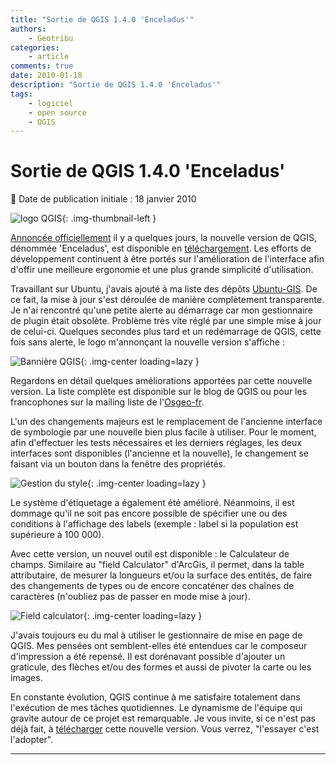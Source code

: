```yaml
---
title: "Sortie de QGIS 1.4.0 'Enceladus'"
authors:
    - Geotribu
categories:
    - article
comments: true
date: 2010-01-18
description: "Sortie de QGIS 1.4.0 'Enceladus'"
tags:
    - logiciel
    - open source
    - QGIS
---
```


# Sortie de QGIS 1.4.0 'Enceladus'

:calendar: Date de publication initiale : 18 janvier 2010

![logo QGIS](https://cdn.geotribu.fr/img/logos-icones/logiciels_librairies/qgis.png "logo QGIS"){: .img-thumbnail-left }

[Annoncée officiellement](http://blog.qgis.org/node/142) il y a quelques jours, la nouvelle version de QGIS, dénommée 'Enceladus', est disponible en [téléchargement](http://download.qgis.org/). Les efforts de développement continuent à être portés sur l'amélioration de l'interface afin d'offir une meilleure ergonomie et une plus grande simplicité d'utilisation.

Travaillant sur Ubuntu, j'avais ajouté à ma liste des dépôts [Ubuntu-GIS](https://launchpad.net/~ubuntugis/+archive/ubuntugis-unstable). De ce fait, la mise à jour s'est déroulée de manière complètement transparente. Je n'ai rencontré qu'une petite alerte au démarrage car mon gestionnaire de plugin était obsolète. Problème très vite réglé par une simple mise à jour de celui-ci. Quelques secondes plus tard et un redémarrage de QGIS, cette fois sans alerte, le logo m'annonçant la nouvelle version s'affiche :

![Bannière QGIS](https://cdn.geotribu.fr/img/articles-blog-rdp/articles/2010/Capture.png "Bannière QGIS"){: .img-center loading=lazy }

Regardons en détail quelques améliorations apportées par cette nouvelle version. La liste complète est disponible sur le blog de QGIS ou pour les francophones sur la mailing liste de l'[Osgeo-fr](http://n2.nabble.com/Sortie-de-QGIS-1-4-td4285964.html#a4285964).

L'un des changements majeurs est le remplacement de l'ancienne interface de symbologie par une nouvelle bien plus facile à utiliser. Pour le moment, afin d'effectuer les tests nécessaires et les derniers réglages, les deux interfaces sont disponibles (l'ancienne et la nouvelle), le changement se faisant via un bouton dans la fenêtre des propriétés.

![Gestion du style](https://cdn.geotribu.fr/img/articles-blog-rdp/articles/2010/nouveaux_style_complete.png "Gestion du style"){: .img-center loading=lazy }

Le système d'étiquetage a également été amélioré. Néanmoins, il est dommage qu'il ne soit pas encore possible de spécifier une ou des conditions à l'affichage des labels (exemple : label si la population est supérieure à 100 000).

Avec cette version, un nouvel outil est disponible : le Calculateur de champs. Similaire au "field Calculator" d'ArcGis, il permet, dans la table attributaire, de mesurer la longueurs et/ou la surface des entités, de faire des changements de types ou de encore concaténer des chaînes de caractères (n'oubliez pas de passer en mode mise à jour).

![Field calculator](https://cdn.geotribu.fr/img/articles-blog-rdp/articles/2010/field_calculator.png "Field calculator"){: .img-center loading=lazy }

J'avais toujours eu du mal à utiliser le gestionnaire de mise en page de QGIS. Mes pensées ont semblent-elles été entendues car le composeur d'impression a été repensé. Il est dorénavant possible d'ajouter un graticule, des flèches et/ou des formes et aussi de pivoter la carte ou les images.

En constante évolution, QGIS continue à me satisfaire totalement dans l'exécution de mes tâches quotidiennes. Le dynamisme de l'équipe qui gravite autour de ce projet est remarquable. Je vous invite, si ce n'est pas déjà fait, à [télécharger](http://download.qgis.org/) cette nouvelle version. Vous verrez, "l'essayer c'est l'adopter".

----

<!-- geotribu:authors-block -->
